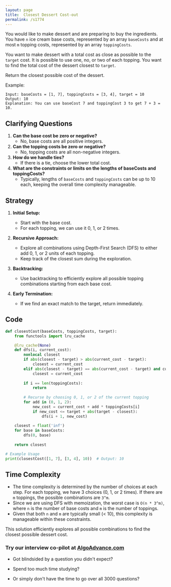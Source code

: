 ```yaml
---
layout: page
title:  Closest Dessert Cost-out
permalink: /s1774
---
```


You would like to make dessert and are preparing to buy the ingredients. You have `n` ice cream base costs, represented by an array `baseCosts` and at most `m` topping costs, represented by an array `toppingCosts`.

You want to make dessert with a total cost as close as possible to the `target` cost. It is possible to use one, no, or two of each topping. You want to find the total cost of the dessert closest to `target`.

Return the closest possible cost of the dessert.

Example:
```
Input: baseCosts = [1, 7], toppingCosts = [3, 4], target = 10
Output: 10
Explanation: You can use baseCost 7 and toppingCost 3 to get 7 + 3 = 10.
```

## Clarifying Questions
1. **Can the base cost be zero or negative?**
   - No, base costs are all positive integers.
2. **Can the topping costs be zero or negative?**
   - No, topping costs are all non-negative integers.
3. **How do we handle ties?**
   - If there is a tie, choose the lower total cost.
4. **What are the constraints or limits on the lengths of baseCosts and toppingCosts?**
   - Typically, lengths of `baseCosts` and `toppingCosts` can be up to 10 each, keeping the overall time complexity manageable.

## Strategy

1. **Initial Setup:**
   - Start with the base cost.
   - For each topping, we can use it 0, 1, or 2 times.

2. **Recursive Approach:**
   - Explore all combinations using Depth-First Search (DFS) to either add 0, 1, or 2 units of each topping.
   - Keep track of the closest sum during the exploration.

3. **Backtracking:**
   - Use backtracking to efficiently explore all possible topping combinations starting from each base cost.

4. **Early Termination:**
   - If we find an exact match to the target, return immediately.

## Code

```python
def closestCost(baseCosts, toppingCosts, target):
    from functools import lru_cache

    @lru_cache(None)
    def dfs(i, current_cost):
        nonlocal closest
        if abs(closest - target) > abs(current_cost - target):
            closest = current_cost
        elif abs(closest - target) == abs(current_cost - target) and current_cost < closest:
            closest = current_cost
        
        if i == len(toppingCosts):
            return
        
        # Recurse by choosing 0, 1, or 2 of the current topping
        for add in (0, 1, 2):
            new_cost = current_cost + add * toppingCosts[i]
            if new_cost <= target + abs(target - closest):
                dfs(i + 1, new_cost)
    
    closest = float('inf')
    for base in baseCosts:
        dfs(0, base)
    
    return closest

# Example Usage
print(closestCost([1, 7], [3, 4], 10))  # Output: 10
```

## Time Complexity

- The time complexity is determined by the number of choices at each step. For each topping, we have 3 choices (0, 1, or 2 times). If there are `m` toppings, the possible combinations are `3^m`.
- Since we are using DFS with memoization, the worst case is `O(n * 3^m)`, where `n` is the number of base costs and `m` is the number of toppings.
- Given that both `n` and `m` are typically small (< 10), this complexity is manageable within these constraints.

This solution efficiently explores all possible combinations to find the closest possible dessert cost.


### Try our interview co-pilot at [AlgoAdvance.com](https://algoAdvance.com)

- Got blindsided by a question you didn't expect?

- Spend too much time studying?

- Or simply don't have the time to go over all 3000 questions?

